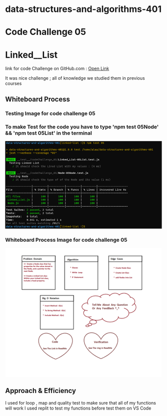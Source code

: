# data-structures-and-algorithms-401

# Code Challenge 05

# Linked__List
<!-- Description of the challenge -->

link for code Challenge on GitHub.com : [Open Link](https://github.com/AlaaN-Smadi/data-structures-and-algorithms-401) 



It was nice challenge ;  all of knowledge we studied them in previous courses


## Whiteboard Process
<!-- Embedded whiteboard image -->
### Testing Image for code challenge 05
### To make Test for the code you have to type 'npm test 05Node' && 'npm test 05List' in the terminal 
![Code_401_05](Images/Class_05_test.PNG) <!--  Need New Image  -->


### Whiteboard Process Image for code challenge 05

![Code_401_05_Whiteboard](Images/code_challenge_05_WhiteBoard.PNG) <!--  Need New Image  -->


## Approach & Efficiency
<!-- What approach did you take? Discuss Why. What is the Big O space/time for this approach? -->

I used for loop , map and quality test to make sure that all of my functions will work 
I used replit to test my functions before test them on VS Code

